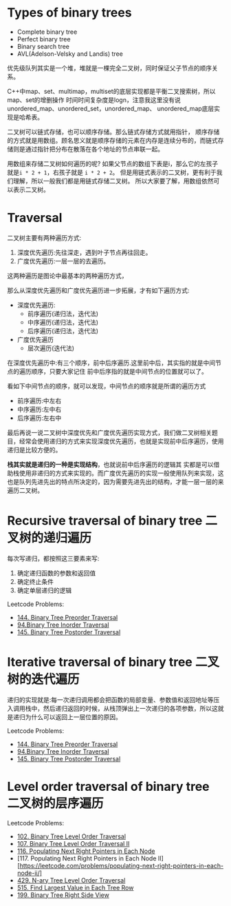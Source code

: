 # Types of binary trees

* Complete binary tree
* Perfect binary tree
* Binary search tree
* AVL(Adelson-Velsky and Landis) tree

优先级队列其实是一个堆，堆就是一棵完全二叉树，同时保证父子节点的顺序关系。

C++中map、set、multimap，multiset的底层实现都是平衡二叉搜索树，所以map、set的增删操作 时间时间复杂度是logn，注意我这里没有说unordered_map、unordered_set，unordered_map、 unordered_map底层实现是哈希表。

二叉树可以链式存储，也可以顺序存储。那么链式存储方式就用指针， 顺序存储的方式就是用数组。顾名思义就是顺序存储的元素在内存是连续分布的，而链式存储则是通过指针把分布在散落在各个地址的节点串联一起。

用数组来存储二叉树如何遍历的呢? 如果父节点的数组下表是i，那么它的左孩子就是`i * 2 + 1`，右孩子就是 `i * 2 + 2`。 但是用链式表示的二叉树，更有利于我们理解，所以一般我们都是用链式存储二叉树。 所以大家要了解，用数组依然可以表示二叉树。

# Traversal

二叉树主要有两种遍历方式:
1. 深度优先遍历:先往深走，遇到叶子节点再往回走。 
2. 广度优先遍历:一层一层的去遍历。

这两种遍历是图论中最基本的两种遍历方式，

那么从深度优先遍历和广度优先遍历进一步拓展，才有如下遍历方式:  
* 深度优先遍历:
  * 前序遍历(递归法，迭代法)
  * 中序遍历(递归法，迭代法)
  * 后序遍历(递归法，迭代法)
* 广度优先遍历
  * 层次遍历(迭代法)

在深度优先遍历中:有三个顺序，前中后序遍历.这里前中后，其实指的就是中间节点的遍历顺序，只要大家记住 前中后序指的就是中间节点的位置就可以了。

看如下中间节点的顺序，就可以发现，中间节点的顺序就是所谓的遍历方式

* 前序遍历:中左右
* 中序遍历:左中右
* 后序遍历:左右中

最后再说一说二叉树中深度优先和广度优先遍历实现方式，我们做二叉树相关题目，经常会使用递归的方式来实现深度优先遍历，也就是实现前中后序遍历，使用递归是比较方便的。

__栈其实就是递归的一种是实现结构__，也就说前中后序遍历的逻辑其 实都是可以借助栈使用非递归的方式来实现的。而广度优先遍历的实现一般使用队列来实现，这也是队列先进先出的特点所决定的，因为需要先进先出的结构，才能一层一层的来遍历二叉树。

# Recursive traversal of binary tree 二叉树的递归遍历

每次写递归，都按照这三要素来写:
1. 确定递归函数的参数和返回值
2. 确定终止条件
3. 确定单层递归的逻辑

Leetcode Problems:  
* [144. Binary Tree Preorder Traversal](https://leetcode.com/problems/binary-tree-preorder-traversal/)
* [94.Binary Tree Inorder Traversal](https://leetcode.com/problems/binary-tree-inorder-traversal/)
* [145. Binary Tree Postorder Traversal](https://leetcode.com/problems/binary-tree-postorder-traversal/)

# Iterative traversal of binary tree 二叉树的迭代遍历

递归的实现就是:每一次递归调用都会把函数的局部变量、参数值和返回地址等压入调用栈中，然后递归返回的时候，从栈顶弹出上一次递归的各项参数，所以这就是递归为什么可以返回上一层位置的原因。

Leetcode Problems:  
* [144. Binary Tree Preorder Traversal](https://leetcode.com/problems/binary-tree-preorder-traversal/)
* [94.Binary Tree Inorder Traversal](https://leetcode.com/problems/binary-tree-inorder-traversal/)
* [145. Binary Tree Postorder Traversal](https://leetcode.com/problems/binary-tree-postorder-traversal/)

# Level order traversal of binary tree 二叉树的层序遍历

Leetcode Problems:  
* [102. Binary Tree Level Order Traversal](https://leetcode.com/problems/binary-tree-level-order-traversal/)
* [107. Binary Tree Level Order Traversal II](https://leetcode.com/problems/binary-tree-level-order-traversal-ii/)
* [116. Populating Next Right Pointers in Each Node](https://leetcode.com/problems/populating-next-right-pointers-in-each-node/)
* [117. Populating Next Right Pointers in Each Node II][https://leetcode.com/problems/populating-next-right-pointers-in-each-node-ii/]
* [429. N-ary Tree Level Order Traversal](https://leetcode.com/problems/n-ary-tree-level-order-traversal/)
* [515. Find Largest Value in Each Tree Row](https://leetcode.com/problems/find-largest-value-in-each-tree-row/)
* [199. Binary Tree Right Side View](https://leetcode.com/problems/binary-tree-right-side-view/)
